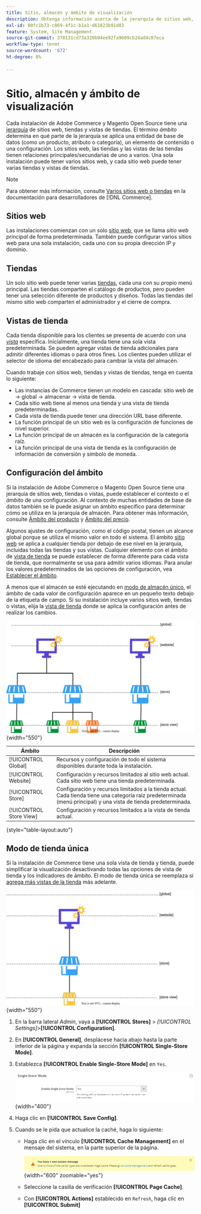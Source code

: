 ```yaml
---
title: Sitio, almacén y ámbito de visualización
description: Obtenga información acerca de la jerarquía de sitios web, tiendas y vistas de tiendas que puede utilizar para ofrecer experiencias de compra a sus clientes.
exl-id: 80fc1b73-c869-4f1c-b1a1-d61823b91d83
feature: System, Site Management
source-git-commit: 370131cd73a320b04ee92fa9609cb24ad4c07eca
workflow-type: tm+mt
source-wordcount: '672'
ht-degree: 0%

---
```


# Sitio, almacén y ámbito de visualización

Cada instalación de Adobe Commerce y Magento Open Source tiene una [jerarquía](../stores-purchase/stores.md) de sitios web, tiendas y vistas de tiendas. El término _ámbito_ determina en qué parte de la jerarquía se aplica una entidad de base de datos (como un producto, atributo o categoría), un elemento de contenido o una configuración. Los sitios web, las tiendas y las vistas de las tiendas tienen relaciones principales/secundarias de uno a varios. Una sola instalación puede tener varios sitios web, y cada sitio web puede tener varias tiendas y vistas de tiendas.

>[!NOTE]
>
>Para obtener más información, consulte [Varios sitios web o tiendas](https://experienceleague.adobe.com/docs/commerce-operations/configuration-guide/multi-sites/ms-overview.html) en la documentación para desarrolladores de [!DNL Commerce].

## Sitios web

Las instalaciones comienzan con un solo [sitio web](../stores-purchase/stores.md#add-websites), que se llama _sitio web principal_ de forma predeterminada. También puede configurar varios sitios web para una sola instalación, cada uno con su propia dirección IP y dominio.

## Tiendas

Un solo sitio web puede tener varias [tiendas](../stores-purchase/stores.md#add-stores), cada una con su propio menú principal. Las tiendas comparten el catálogo de productos, pero pueden tener una selección diferente de productos y diseños. Todas las tiendas del mismo sitio web comparten el administrador y el cierre de compra.

## Vistas de tienda

Cada tienda disponible para los clientes se presenta de acuerdo con una _[vista](../stores-purchase/store-views.md)_ específica. Inicialmente, una tienda tiene una sola vista predeterminada. Se pueden agregar vistas de tienda adicionales para admitir diferentes idiomas o para otros fines. Los clientes pueden utilizar el selector de idioma del encabezado para cambiar la vista del almacén.

Cuando trabaje con sitios web, tiendas y vistas de tiendas, tenga en cuenta lo siguiente:

- Las instancias de Commerce tienen un modelo en cascada: sitio web de → global → almacenar → vista de tienda.
- Cada sitio web tiene al menos una tienda y una vista de tienda predeterminadas.
- Cada vista de tienda puede tener una dirección URL base diferente.
- La función principal de un sitio web es la configuración de funciones de nivel superior.
- La función principal de un almacén es la configuración de la categoría raíz.
- La función principal de una vista de tienda es la configuración de información de conversión y símbolo de moneda.

## Configuración del ámbito

Si la instalación de Adobe Commerce o Magento Open Source tiene una jerarquía de sitios web, tiendas o vistas, puede establecer el contexto o el _ámbito_ de una configuración. Al contexto de muchas entidades de base de datos también se le puede asignar un ámbito específico para determinar cómo se utiliza en la jerarquía de almacén. Para obtener más información, consulte [Ámbito del producto](../catalog/introduction.md#product-scope) y [Ámbito del precio](../catalog/catalog-price-scope.md).

Algunos ajustes de configuración, como el código postal, tienen un alcance global porque se utiliza el mismo valor en todo el sistema. El ámbito [sitio web](../stores-purchase/stores.md#add-websites) se aplica a cualquier tienda por debajo de ese nivel en la jerarquía, incluidas todas las tiendas y sus vistas. Cualquier elemento con el ámbito de [vista de tienda](../stores-purchase/store-views.md) se puede establecer de forma diferente para cada vista de tienda, que normalmente se usa para admitir varios idiomas. Para anular los valores predeterminados de las opciones de configuración, vea [Establecer el ámbito](../configuration-reference/scope-change.md#set-the-scope).

A menos que el almacén se esté ejecutando en [modo de almacén único](#single-store-mode), el ámbito de cada valor de configuración aparece en un pequeño texto debajo de la etiqueta de campo. Si su instalación incluye varios sitios web, tiendas o vistas, elija la [vista de tienda](../stores-purchase/store-views.md) donde se aplica la configuración antes de realizar los cambios.

![Jerarquía de sitios web, tiendas y vistas de tiendas](./assets/scope-multisite.svg){width="550"}

| Ámbito | Descripción |
|--- |--- |
| [!UICONTROL Global] | Recursos y configuración de todo el sistema disponibles durante toda la instalación. |
| [!UICONTROL Website] | Configuración y recursos limitados al sitio web actual. Cada sitio web tiene una tienda predeterminada. |
| [!UICONTROL Store] | Configuración y recursos limitados a la tienda actual. Cada tienda tiene una categoría raíz predeterminada (menú principal) y una vista de tienda predeterminada. |
| [!UICONTROL Store View] | Configuración y recursos limitados a la vista de tienda actual. |

{style="table-layout:auto"}

## Modo de tienda única

Si la instalación de Commerce tiene una sola vista de tienda y tienda, puede simplificar la visualización desactivando todas las opciones de vista de tienda y los indicadores de ámbito. El modo de tienda única se reemplaza si [agrega más vistas de la tienda](../stores-purchase/store-views.md) más adelante.

![Ámbito - vista única](./assets/scope-single-view.svg){width="550"}

1. En la barra lateral _Admin_, vaya a **[!UICONTROL Stores]** > _[!UICONTROL Settings]_>**[!UICONTROL Configuration]**.

1. En **[!UICONTROL General]**, desplácese hacia abajo hasta la parte inferior de la página y expanda la sección **[!UICONTROL Single-Store Mode]**.

1. Establezca **[!UICONTROL Enable Single-Store Mode]** en `Yes`.

   ![Configuración general: habilitar el modo de almacenamiento único](./assets/general-single-store-mode.png){width="400"}

1. Haga clic en **[!UICONTROL Save Config]**.

1. Cuando se le pida que actualice la caché, haga lo siguiente:

   - Haga clic en el vínculo **[!UICONTROL Cache Management]** en el mensaje del sistema, en la parte superior de la página.

     ![Mensaje del sistema - administración de caché](../catalog/assets/msg-cache-management.png){width="600" zoomable="yes"}

   - Seleccione la casilla de verificación **[!UICONTROL Page Cache]**.

   - Con **[!UICONTROL Actions]** establecido en `Refresh`, haga clic en **[!UICONTROL Submit]**

